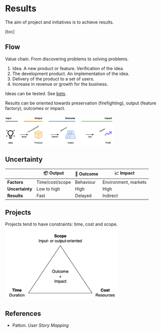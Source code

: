 # Results

The aim of project and initiatives is to achieve results.

[toc]

## Flow

Value chain. From discovering problems to solving problems.

1. Idea. A new product or feature. Verification of the idea.
2. The development product. An implementation of the idea.
3. Delivery of the product to a set of users.
4. Increase in revenue or growth for the business.

Ideas can be tested. See [bets](./bets.md).



Results can be oriented towards preservation (firefighting), output (feature factory), outcomes or impact.

<img src="../img/output-outcome-impact.png" alt="output-outcome-impact" style="width:70%;" />



## Uncertainty

|                 | 📦 Output        | 👤 Outcome | 📈 Impact             |
| --------------- | --------------- | --------- | -------------------- |
| **Factors**     | Time/cost/scope | Behaviour | Environment, markets |
| **Uncertainty** | Low to high     | High      | High                 |
| **Results**     | Fast            | Delayed   | Indirect             |



## Projects

Projects tend to have constraints: time, cost and scope.



<img src="../img/scope-time-cost.png" alt="scope-time-cost" style="height:16em;" />



## References

- Patton. *User Story Mapping*

